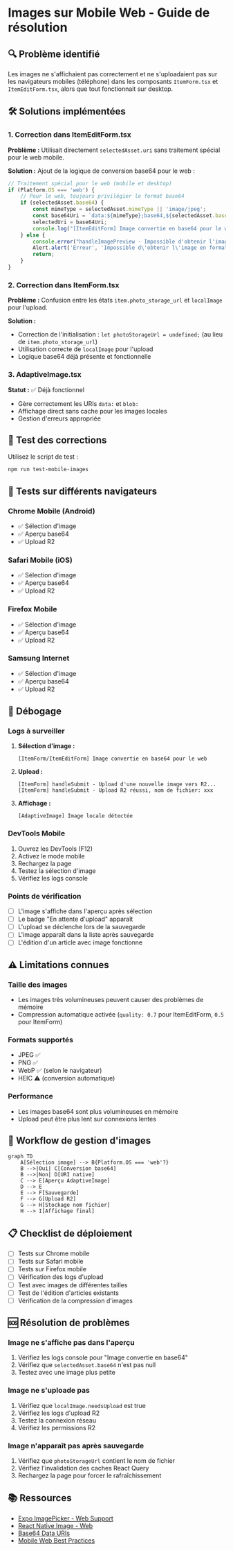 # Images sur Mobile Web - Guide de résolution

## 🔍 Problème identifié

Les images ne s'affichaient pas correctement et ne s'uploadaient pas sur les navigateurs mobiles (téléphone) dans les composants `ItemForm.tsx` et `ItemEditForm.tsx`, alors que tout fonctionnait sur desktop.

## 🛠️ Solutions implémentées

### 1. Correction dans ItemEditForm.tsx

**Problème :** Utilisait directement `selectedAsset.uri` sans traitement spécial pour le web mobile.

**Solution :** Ajout de la logique de conversion base64 pour le web :

```typescript
// Traitement spécial pour le web (mobile et desktop)
if (Platform.OS === 'web') {
    // Pour le web, toujours privilégier le format base64
    if (selectedAsset.base64) {
        const mimeType = selectedAsset.mimeType || 'image/jpeg';
        const base64Uri = `data:${mimeType};base64,${selectedAsset.base64}`;
        selectedUri = base64Uri;
        console.log("[ItemEditForm] Image convertie en base64 pour le web");
    } else {
        console.error("handleImagePreview - Impossible d'obtenir l'image en base64");
        Alert.alert('Erreur', 'Impossible d\'obtenir l\'image en format compatible');
        return;
    }
}
```

### 2. Correction dans ItemForm.tsx

**Problème :** Confusion entre les états `item.photo_storage_url` et `localImage` pour l'upload.

**Solution :** 
- Correction de l'initialisation : `let photoStorageUrl = undefined;` (au lieu de `item.photo_storage_url`)
- Utilisation correcte de `localImage` pour l'upload
- Logique base64 déjà présente et fonctionnelle

### 3. AdaptiveImage.tsx

**Statut :** ✅ Déjà fonctionnel
- Gère correctement les URIs `data:` et `blob:`
- Affichage direct sans cache pour les images locales
- Gestion d'erreurs appropriée

## 🧪 Test des corrections

Utilisez le script de test :

```bash
npm run test-mobile-images
```

## 📱 Tests sur différents navigateurs

### Chrome Mobile (Android)
- ✅ Sélection d'image
- ✅ Aperçu base64
- ✅ Upload R2

### Safari Mobile (iOS)
- ✅ Sélection d'image
- ✅ Aperçu base64
- ✅ Upload R2

### Firefox Mobile
- ✅ Sélection d'image
- ✅ Aperçu base64
- ✅ Upload R2

### Samsung Internet
- ✅ Sélection d'image
- ✅ Aperçu base64
- ✅ Upload R2

## 🔧 Débogage

### Logs à surveiller

1. **Sélection d'image :**
   ```
   [ItemForm/ItemEditForm] Image convertie en base64 pour le web
   ```

2. **Upload :**
   ```
   [ItemForm] handleSubmit - Upload d'une nouvelle image vers R2...
   [ItemForm] handleSubmit - Upload R2 réussi, nom de fichier: xxx
   ```

3. **Affichage :**
   ```
   [AdaptiveImage] Image locale détectée
   ```

### DevTools Mobile

1. Ouvrez les DevTools (F12)
2. Activez le mode mobile
3. Rechargez la page
4. Testez la sélection d'image
5. Vérifiez les logs console

### Points de vérification

- [ ] L'image s'affiche dans l'aperçu après sélection
- [ ] Le badge "En attente d'upload" apparaît
- [ ] L'upload se déclenche lors de la sauvegarde
- [ ] L'image apparaît dans la liste après sauvegarde
- [ ] L'édition d'un article avec image fonctionne

## ⚠️ Limitations connues

### Taille des images
- Les images très volumineuses peuvent causer des problèmes de mémoire
- Compression automatique activée (`quality: 0.7` pour ItemEditForm, `0.5` pour ItemForm)

### Formats supportés
- JPEG ✅
- PNG ✅
- WebP ✅ (selon le navigateur)
- HEIC ⚠️ (conversion automatique)

### Performance
- Les images base64 sont plus volumineuses en mémoire
- Upload peut être plus lent sur connexions lentes

## 🔄 Workflow de gestion d'images

```mermaid
graph TD
    A[Sélection image] --> B{Platform.OS === 'web'?}
    B -->|Oui| C[Conversion base64]
    B -->|Non| D[URI native]
    C --> E[Aperçu AdaptiveImage]
    D --> E
    E --> F[Sauvegarde]
    F --> G[Upload R2]
    G --> H[Stockage nom fichier]
    H --> I[Affichage final]
```

## 📋 Checklist de déploiement

- [ ] Tests sur Chrome mobile
- [ ] Tests sur Safari mobile
- [ ] Tests sur Firefox mobile
- [ ] Vérification des logs d'upload
- [ ] Test avec images de différentes tailles
- [ ] Test de l'édition d'articles existants
- [ ] Vérification de la compression d'images

## 🆘 Résolution de problèmes

### Image ne s'affiche pas dans l'aperçu

1. Vérifiez les logs console pour "Image convertie en base64"
2. Vérifiez que `selectedAsset.base64` n'est pas null
3. Testez avec une image plus petite

### Image ne s'uploade pas

1. Vérifiez que `localImage.needsUpload` est true
2. Vérifiez les logs d'upload R2
3. Testez la connexion réseau
4. Vérifiez les permissions R2

### Image n'apparaît pas après sauvegarde

1. Vérifiez que `photoStorageUrl` contient le nom de fichier
2. Vérifiez l'invalidation des caches React Query
3. Rechargez la page pour forcer le rafraîchissement

## 📚 Ressources

- [Expo ImagePicker - Web Support](https://docs.expo.dev/versions/latest/sdk/imagepicker/#web-support)
- [React Native Image - Web](https://reactnative.dev/docs/image#web-support)
- [Base64 Data URIs](https://developer.mozilla.org/en-US/docs/Web/HTTP/Basics_of_HTTP/Data_URIs)
- [Mobile Web Best Practices](https://web.dev/mobile-web-app-best-practices/) 